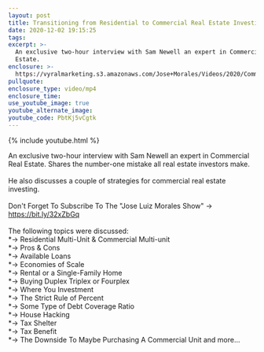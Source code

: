 ```yaml
---
layout: post
title: Transitioning from Residential to Commercial Real Estate Investing
date: 2020-12-02 19:15:25
tags:
excerpt: >-
  An exclusive two-hour interview with Sam Newell an expert in Commercial Real
  Estate.
enclosure: >-
  https://vyralmarketing.s3.amazonaws.com/Jose+Morales/Videos/2020/Commercial+Real+Estate+for+BEGINNERS+-+The+BIGGEST+MISTAKE+by+Beginners.mp4
pullquote:
enclosure_type: video/mp4
enclosure_time:
use_youtube_image: true
youtube_alternate_image:
youtube_code: PbtKj5vCgtk
---
```


{% include youtube.html %}

An exclusive two-hour interview with Sam Newell an expert in Commercial Real Estate. Shares the number-one mistake all real estate investors make.<br><br>He also discusses a couple of strategies for commercial real estate investing.<br><br>Don't Forget To Subscribe To The "Jose Luiz Morales Show" → https://bit.ly/32xZbGq<br><br>The following topics were discussed:<br>\*→ Residential Multi-Unit & Commercial Multi-unit<br>\*→ Pros & Cons<br>\*→ Available Loans<br>\*→ Economies of Scale<br>\*→ Rental or a Single-Family Home<br>\*→ Buying Duplex Triplex or Fourplex<br>\*→ Where You Investment<br>\*→ The Strict Rule of Percent<br>\*→ Some Type of Debt Coverage Ratio<br>\*→ House Hacking<br>\*→ Tax Shelter<br>\*→ Tax Benefit<br>\*→ The Downside To Maybe Purchasing A Commercial Unit and more...